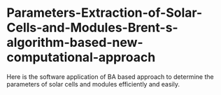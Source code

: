 # Parameters-Extraction-of-Solar-Cells-and-Modules-Brent-s-algorithm-based-new-computational-approach
Here is the software application of BA based approach to determine the parameters of solar cells and modules efficiently and easily.
